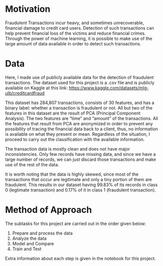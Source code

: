 # Motivation
Fraudulent Transactions incur heavy, and sometimes unrecoverable, financial damage to credit card users. Detection of such transactions can help prevent financial loss of the victims and reduce financial crimes. Through the power of machine learning, it is possible to make use of the large amount of data available in order to detect such transactions.

# Data
Here, I made use of publicly available data for the detection of fraudulent transactions. The dataset used for this project is a .csv file and is publicly available on Kaggle at this link: 
https://www.kaggle.com/datasets/mlg-ulb/creditcardfraud

This dataset has 284,807 transactions, consists of 30 features, and has a binary label: whether a transaction is fraudulent or not. All but two of the features in this dataset are the result of PCA (Principal Component Analysis). The two features are “time” and “amount” of the transactions. All the features that result from PCA are anonymized in order to prevent any possibility of tracing the financial data back to a client, thus, no information is available on what they present or mean. Regardless of the situation, I proceed to carry out the classification with the available information.

The transaction data is mostly clean and does not have major inconsistencies. Only few records have missing data, and since we have a large number of records, we can just discard those transactions and make use of the rest of the data.

It is worth noting that the data is highly skewed, since most of the transactions that occur are legitimate and only a tiny portion of them are fraudulent. This results in our dataset having 99.83% of its records in class 0 (legtimate transaction) and 0.17% of it in class 1 (fraudulent transaction).

# Method of Approach
The subtasks for this project are carried out in the order given below:
1. Prepare and process the data
1. Analyze the data
1. Model and Compare
1. Train and Test

Extra information about each step is given in the notebook for this project.